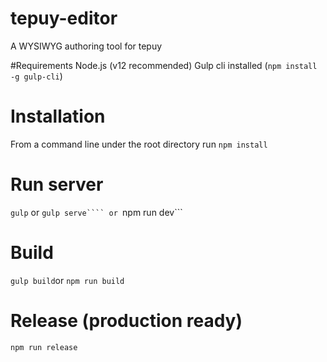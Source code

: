 # tepuy-editor
A WYSIWYG authoring tool for tepuy

#Requirements
Node.js (v12 recommended)
Gulp cli installed (```npm install -g gulp-cli```)

# Installation
From a command line under the root directory run ```npm install```

# Run server
```gulp``` or ```gulp serve```` or ```npm run dev```

# Build

```gulp build```or ```npm run build```

# Release (production ready)

```npm run release```
